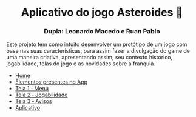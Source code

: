<h1 align="center">Aplicativo do jogo Asteroides 🌠</h1>
<h3 align="center">Dupla: Leonardo Macedo e Ruan Pablo</h3>

Este projeto tem como intuito desenvolver um protótipo de um jogo com base nas suas características, para assim fazer a divulgação do game de uma maneira criativa, apresentando assim, seu contexto histórico, jogabilidade, telas do jogo e as novidades sobre a franquia.

* [Home](https://github.com/davin4sciment0/Aplicativo_Asteroides/wiki)
* [Elementos presentes no App](https://github.com/davin4sciment0/Aplicativo_Asteroides/wiki/Elementos-presentes-no-App)
* [Tela 1 ‐ Menu](https://github.com/davin4sciment0/Aplicativo_Asteroides/wiki/Tela-1-%E2%80%90-Menu)
* [Tela 2 ‐ Jogabilidade](https://github.com/davin4sciment0/Aplicativo_Asteroides/wiki/Tela-2-%E2%80%90-Jogabilidade)
* [Tela 3 ‐ Avisos](https://github.com/davin4sciment0/Aplicativo_Asteroides/wiki/Tela-3-%E2%80%90-Avisos)
* [Aplicativo](https://github.com/RuanPSilva/Aplicativo_Asteroides/wiki/Aplicativo)
